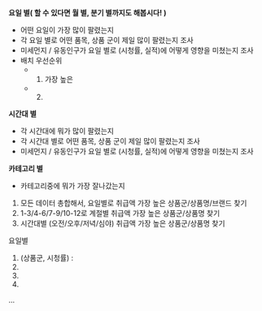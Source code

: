 **요일 별( 할 수 있다면 월 별, 분기 별까지도 해봅시다! )**  
  - 어떤 요일이 가장 많이 팔렸는지
  - 각 요일 별로 어떤 품목, 상품 군이 제일 많이 팔렸는지 조사
  - 미세먼지 / 유동인구가 요일 별로 (시청률, 실적)에 어떻게 영향을 미쳤는지 조사  
  - 배치 우선순위
    - 1. 가장 높은 
    - 2. 
    

**시간대 별**  
  - 각 시간대에 뭐가 많이 팔렸는지  
  - 각 시간대 별로 어떤 품목, 상품 군이 제일 많이 팔렸는지 조사  
  - 미세먼지 / 유동인구가 요일 별로 (시청률, 실적)에 어떻게 영향을 미쳤는지 조사  




**카테고리 별**
  - 카테고리중에 뭐가 가장 잘나갔는지  


1. 모든 데이터 총합해서, 요일별로 취급액 가장 높은 상품군/상품명/브랜드 찾기
2. 1-3/4-6/7-9/10-12로 계절별 취급액 가장 높은  상품군/상품명 찾기
3. 시간대별 (오전/오후/저녁/심야) 취급액 가장 높은 상품군/상품명 찾기


요일별
1. (상품군, 시청률) : 
2. 
3.
4.
...
